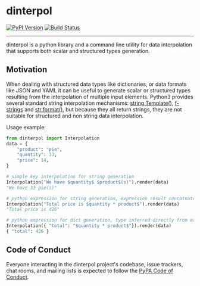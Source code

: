 # dinterpol

[![PyPI Version][pypi-v-image]][pypi-v-link]
[![Build Status][travis-image]][travis-link]

---

dinterpol is a python library and a command line utility for data interpolation that supports both scalar and structured types generation.


## Motivation
When dealing with structured data types like dictionaries, or data formats like JSON and YAML it can be useful to generate scalar or structured types resulting from the interpolation of multiple input elements. Python3 provides several standard string interpolation mechanisms: [string.Template()], [f-strings] and [str.format()], but because they all return strings, they are not suitable for structured and non string data interpolation.


[string.Template()]: https://docs.python.org/3/library/string.html#string.Template
[f-strings]: https://docs.python.org/3/reference/lexical_analysis.html#f-strings
[str.format()]: https://docs.python.org/3/library/stdtypes.html#str.format

Usage example:

```python
from dinterpol import Interpolation
data = {
    "product": "pie",
    "quantity": 33,
    "price": 14,
}

# simple key interpolation for string generation
Interpolation("We have $quantity$ $product$(s)").render(data)
"We have 33 pie(s)"

# python expression for string generation, expression result concatnated with string
Interpolation("Total price is $quantity * product$").render(data)
"Total price is 426"

# python expression for dict generation, type inferred directly from expression's eval()
Interpolation({ "total": "$quantity * product$"}).render(data)
{ "total": 426 }
```


## Code of Conduct

Everyone interacting in the dinterpol project's codebase, issue trackers, chat
rooms, and mailing lists is expected to follow the [PyPA Code of Conduct].


[appveyor-image]: https://img.shields.io/appveyor/ci/d0ugal/mdatapipe/master.svg
[appveyor-link]: https://ci.appveyor.com/project/d0ugal/mdatapipe
[codecov-image]: http://codecov.io/github/mdatapipe/dinterpol/coverage.svg?branch=master
[codecov-link]: http://codecov.io/github/mdatapipe/dinterpol?branch=master
[landscape-image]: https://landscape.io/github/mdatapipe/dinterpol/master/landscape.svg?style=flat
[landscape-link]: https://landscape.io/github/mdatapipe/dinterpol/master
[pypi-v-image]: https://img.shields.io/pypi/v/dinterpol.svg
[pypi-v-link]: https://pypi.org/project/dinterpol/
[travis-image]: https://img.shields.io/travis/mdatapipe/dinterpol/master.svg
[travis-link]: https://travis-ci.org/mdatapipe/dinterpol

[dinterpol]: https://dinterpol.mdatapipe.org
[PyPA Code of Conduct]: https://www.pypa.io/en/latest/code-of-conduct/
